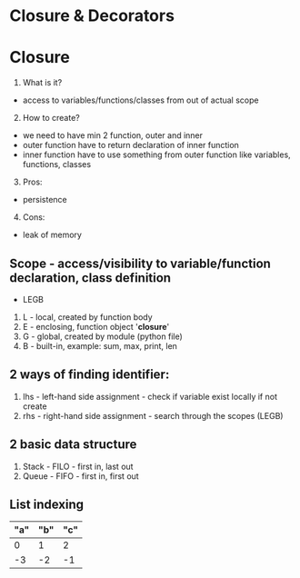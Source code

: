 # Closure & Decorators

# Closure
1. What is it?
 - access to variables/functions/classes from out of actual scope

2. How to create?
 - we need to have min 2 function, outer and inner
 - outer function have to return declaration of inner function
 - inner function have to use something from outer function like variables, functions, classes

3. Pros:
 - persistence

4. Cons:
 - leak of memory

## Scope - access/visibility to variable/function declaration, class definition
- LEGB

1. L - local, created by function body
2. E - enclosing, function object '__closure__'
3. G - global, created by module (python file)
4. B - built-in, example: sum, max, print, len

## 2 ways of finding identifier:
1. lhs - left-hand side assignment - check if variable exist locally if not create
2. rhs - right-hand side assignment - search through the scopes (LEGB)

## 2 basic data structure
1. Stack - FILO - first in, last out
2. Queue - FIFO - first in, first out


## List indexing

"a" | "b" | "c"
--- | --- | ---
0 | 1 | 2 
-3 | -2 | -1 